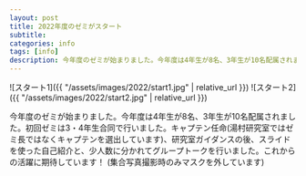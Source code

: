 ```yaml
---
layout: post
title: 2022年度のゼミがスタート
subtitle: 
categories: info
tags: [info]
description: 今年度のゼミが始まりました。今年度は4年生が8名、3年生が10名配属されました。初回ゼミは3・4年生合同で行いました。キャプテン任命(湯村研究室ではゼミ長ではなくキャプテン選出しています)、研究室ガイダンスの後、スライドを使った自己紹介と、少人数に分かれてグループトークを行いました。これからの活躍に期待しています！
---
```

![スタート1]({{ "/assets/images/2022/start1.jpg" | relative_url }})
![スタート2]({{ "/assets/images/2022/start2.jpg" | relative_url }})

今年度のゼミが始まりました。今年度は4年生が8名、3年生が10名配属されました。初回ゼミは3・4年生合同で行いました。キャプテン任命(湯村研究室ではゼミ長ではなくキャプテンを選出しています)、研究室ガイダンスの後、スライドを使った自己紹介と、少人数に分かれてグループトークを行いました。これからの活躍に期待しています！
(集合写真撮影時のみマスクを外しています)